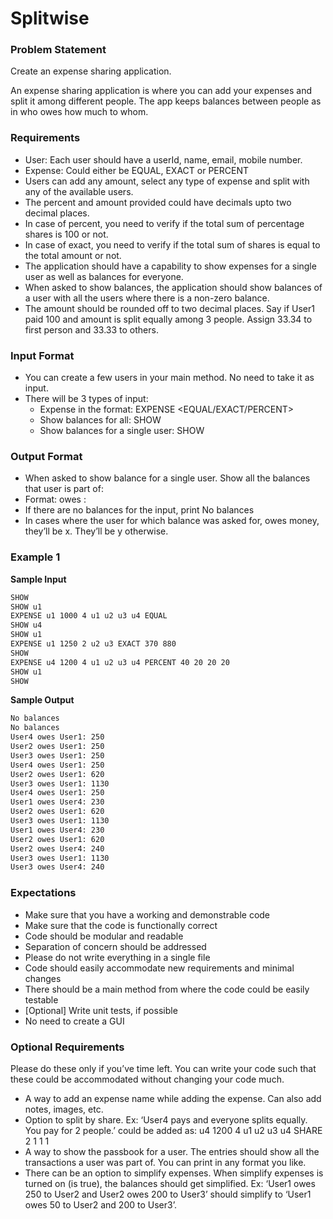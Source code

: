 # Splitwise

### Problem Statement
Create an expense sharing application.

An expense sharing application is where you can add your expenses and split it among different people. The app keeps balances between people as in who owes how much to whom.

### Requirements
- User: Each user should have a userId, name, email, mobile number.
- Expense: Could either be EQUAL, EXACT or PERCENT
- Users can add any amount, select any type of expense and split with any of the available users.
- The percent and amount provided could have decimals upto two decimal places.
- In case of percent, you need to verify if the total sum of percentage shares is 100 or not.
- In case of exact, you need to verify if the total sum of shares is equal to the total amount or not.
- The application should have a capability to show expenses for a single user as well as balances for everyone.
- When asked to show balances, the application should show balances of a user with all the users where there is a non-zero balance.
- The amount should be rounded off to two decimal places. Say if User1 paid 100 and amount is split equally among 3 people. Assign 33.34 to first person and 33.33 to others.

### Input Format
- You can create a few users in your main method. No need to take it as input.
- There will be 3 types of input:
  - Expense in the format: EXPENSE <user-id-of-person-who-paid> <no-of-users> <space-separated-list-of-users> <EQUAL/EXACT/PERCENT> <space-separated-values-in-case-of-non-equal>
  - Show balances for all: SHOW
  - Show balances for a single user: SHOW <user-id>

### Output Format
- When asked to show balance for a single user. Show all the balances that user is part of:
- Format: <user-id-of-x> owes <user-id-of-y>: <amount>
- If there are no balances for the input, print No balances
- In cases where the user for which balance was asked for, owes money, they’ll be x. They’ll be y otherwise.

### Example 1
**Sample Input**
```sh
SHOW
SHOW u1
EXPENSE u1 1000 4 u1 u2 u3 u4 EQUAL
SHOW u4
SHOW u1
EXPENSE u1 1250 2 u2 u3 EXACT 370 880
SHOW
EXPENSE u4 1200 4 u1 u2 u3 u4 PERCENT 40 20 20 20
SHOW u1
SHOW
```
**Sample Output**
```sh
No balances
No balances
User4 owes User1: 250
User2 owes User1: 250
User3 owes User1: 250
User4 owes User1: 250
User2 owes User1: 620
User3 owes User1: 1130
User4 owes User1: 250
User1 owes User4: 230
User2 owes User1: 620
User3 owes User1: 1130
User1 owes User4: 230
User2 owes User1: 620
User2 owes User4: 240
User3 owes User1: 1130
User3 owes User4: 240
```

### Expectations
- Make sure that you have a working and demonstrable code
- Make sure that the code is functionally correct
- Code should be modular and readable
- Separation of concern should be addressed
- Please do not write everything in a single file
- Code should easily accommodate new requirements and minimal changes
- There should be a main method from where the code could be easily testable
- [Optional] Write unit tests, if possible
- No need to create a GUI

### Optional Requirements
Please do these only if you’ve time left. You can write your code such that these could be accommodated without changing your code much.

- A way to add an expense name while adding the expense. Can also add notes, images, etc.
- Option to split by share. Ex: ‘User4 pays and everyone splits equally. You pay for 2 people.’ could be added as: u4 1200 4 u1 u2 u3 u4 SHARE 2 1 1 1
- A way to show the passbook for a user. The entries should show all the transactions a user was part of. You can print in any format you like.
- There can be an option to simplify expenses. When simplify expenses is turned on (is true), the balances should get simplified. Ex: ‘User1 owes 250 to User2 and User2 owes 200 to User3’ should simplify to ‘User1 owes 50 to User2 and 200 to User3’.
